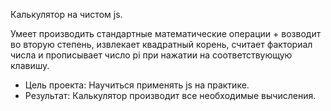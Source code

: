 <p>Калькулятор на чистом js.</p>
<p>Умеет производить стандартные математические операции + возводит во вторую степень, извлекает квадратный корень, считает факториал числа и прописывает число pi при нажатии на соответствующую клавишу.</p>

<ul>
<li>Цель проекта:
Научиться применять js на практике.</li>
<li>Результат:
Калькулятор производит все необходимые вычисления.</li>
</ul>
